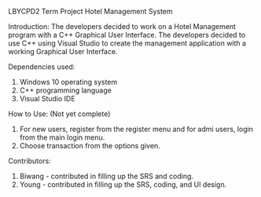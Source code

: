 LBYCPD2 Term Project
Hotel Management System

Introduction:
The developers decided to work on a Hotel Management program with a C++ Graphical User Interface. The developers decided to use C++ using Visual Studio to create the management application with a working Graphical User Interface.

Dependencies used:
1. Windows 10 operating system
2. C++ programming language
3. Visual Studio IDE

How to Use: (Not yet complete)
1. For new users, register from the register menu and for admi users, login from the main login menu.
2. Choose transaction from the options given.

Contributors:
1. Biwang - contributed in filling up the SRS and coding.
2. Young - contributed in filling up the SRS, coding, and UI design.

